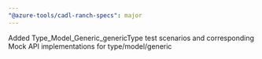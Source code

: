 ```yaml
---
"@azure-tools/cadl-ranch-specs": major
---
```


Added Type_Model_Generic_genericType test scenarios and corresponding Mock API implementations for type/model/generic
